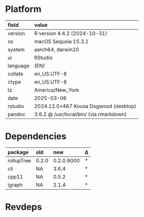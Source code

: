 # Platform

|field    |value                                   |
|:--------|:---------------------------------------|
|version  |R version 4.4.2 (2024-10-31)            |
|os       |macOS Sequoia 15.3.1                    |
|system   |aarch64, darwin20                       |
|ui       |RStudio                                 |
|language |(EN)                                    |
|collate  |en_US.UTF-8                             |
|ctype    |en_US.UTF-8                             |
|tz       |America/New_York                        |
|date     |2025-03-06                              |
|rstudio  |2024.12.0+467 Kousa Dogwood (desktop)   |
|pandoc   |3.6.2 @ /usr/local/bin/ (via rmarkdown) |

# Dependencies

|package    |old   |new        |Δ  |
|:----------|:-----|:----------|:--|
|rollupTree |0.2.0 |0.2.0.9000 |*  |
|cli        |NA    |3.6.4      |*  |
|cpp11      |NA    |0.5.2      |*  |
|igraph     |NA    |2.1.4      |*  |

# Revdeps

